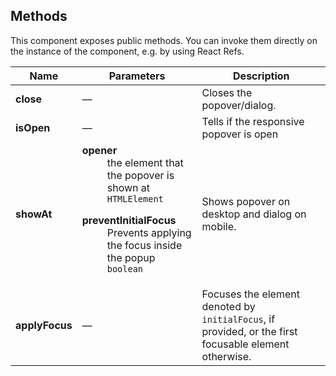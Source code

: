 ## Methods

This component exposes public methods. You can invoke them directly on the instance of the component, e.g. by using React Refs.

| Name           | Parameters                                                                                                                                                                                                                                                                                                                            | Description                                                                                                      |
| -------------- | ------------------------------------------------------------------------------------------------------------------------------------------------------------------------------------------------------------------------------------------------------------------------------------------------------------------------------------- | ---------------------------------------------------------------------------------------------------------------- |
| **close**      | &mdash;                                                                                                                                                                                                                                                                                                                               | Closes the popover/dialog.                                                                                       |
| **isOpen**     | &mdash;                                                                                                                                                                                                                                                                                                                               | Tells if the responsive popover is open                                                                          |
| **showAt**     | <dl><dt className="methodText">**opener**</dt><dd className="methodText">the element that the popover is shown at</dd><dd><code>HTMLElement</code></dd></dl><dl><dt className="methodText">**preventInitialFocus**</dt><dd className="methodText">Prevents applying the focus inside the popup</dd><dd><code>boolean</code></dd></dl> | Shows popover on desktop and dialog on mobile.                                                                   |
| **applyFocus** | &mdash;                                                                                                                                                                                                                                                                                                                               | Focuses the element denoted by <code>initialFocus</code>, if provided, or the first focusable element otherwise. |
